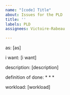 ```yaml
---
name: "[code] Title"
about: Issues for the PLD
title: ''
labels: PLD
assignees: Victoire-Rabeau

---
```


as:
[as]

i want:
[i want]

description:
[description]

definition of done:
*
*
*

workload: [workload]
